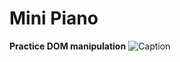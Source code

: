 # Mini Piano
**Practice DOM manipulation**
![Caption](https://i.ibb.co/FYqbF8M/Screen-Shot-2022-07-14-at-9-40-46.png)
